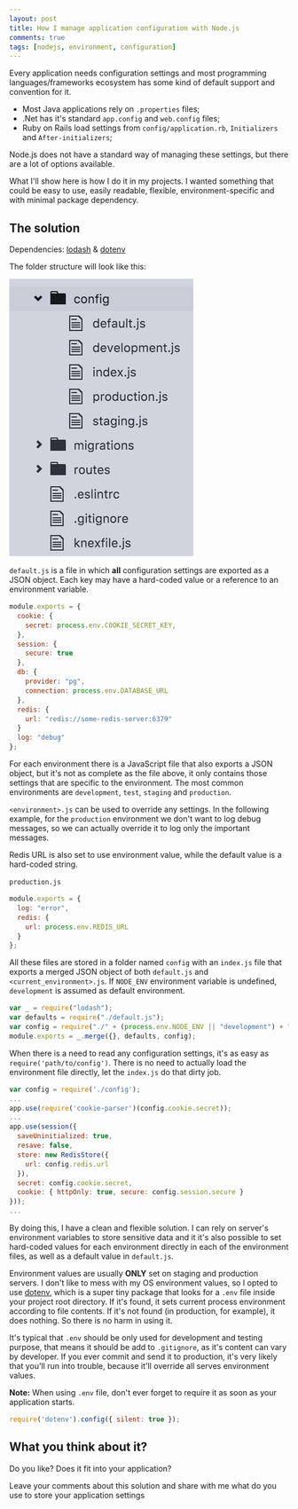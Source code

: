 ```yaml
---
layout: post
title: How I manage application configuration with Node.js
comments: true
tags: [nodejs, environment, configuration]
---
```


Every application needs configuration settings and most programming languages/frameworks ecosystem has some kind of default support and convention for it.

- Most Java applications rely on `.properties` files;
- .Net has it's standard `app.config` and `web.config` files;
- Ruby on Rails load settings from `config/application.rb`, `Initializers` and `After-initializers`;

Node.js does not have a standard way of managing these settings, but there are a lot of options available.

What I'll show here is how I do it in my projects. I wanted something that could be easy to use, easily readable, flexible, environment-specific and with minimal package dependency.

## The solution

Dependencies: [lodash](https://www.npmjs.com/package/lodash) & [dotenv](https://www.npmjs.com/package/dotenv)

The folder structure will look like this:

![](/public/images/config-folder-nodejs.png)

`default.js` is a file in which **all** configuration settings are exported as a JSON object. Each key may have a hard-coded value or a reference to an environment variable.

~~~javascript
module.exports = {
  cookie: {
    secret: process.env.COOKIE_SECRET_KEY,
  },
  session: {
    secure: true
  },
  db: {
    provider: "pg",
    connection: process.env.DATABASE_URL
  },
  redis: {
    url: "redis://some-redis-server:6379"
  }
  log: "debug"
};
~~~

For each environment there is a JavaScript file that also exports a JSON object, but it's not as complete as the file above, it only contains those settings that are specific to the environment. The most common environments are `development`, `test`, `staging` and `production`.

`<environment>.js` can be used to override any settings. In the following example, for the `production` environment we don't want to log debug messages, so we can actually override it to log only the important messages.

Redis URL is also set to use environment value, while the default value is a hard-coded string.

`production.js`

~~~javascript
module.exports = {
  log: "error",
  redis: {
    url: process.env.REDIS_URL
  }
};
~~~

All these files are stored in a folder named `config` with an `index.js` file that exports a merged JSON object of both `default.js` and `<current_environment>.js`. If `NODE_ENV` environment variable is undefined, `development` is assumed as default environment.

~~~javascript
var _ = require("lodash");
var defaults = require("./default.js");
var config = require("./" + (process.env.NODE_ENV || "development") + ".js");
module.exports = _.merge({}, defaults, config);
~~~

When there is a need to read any configuration settings, it's as easy as `require('path/to/config')`. There is no need to actually load the environment file directly, let the `index.js` do that dirty job.

~~~javascript
var config = require('./config');
...
app.use(require('cookie-parser')(config.cookie.secret));
...
app.use(session({
  saveUninitialized: true,
  resave: false,
  store: new RedisStore({
    url: config.redis.url
  }),
  secret: config.cookie.secret,
  cookie: { httpOnly: true, secure: config.session.secure }
}));
...
~~~

By doing this, I have a clean and flexible solution. I can rely on server's environment variables to store sensitive data and it it's also possible to set hard-coded values for each environment directly in each of the environment files, as well as a default value in `default.js`.

Environment values are usually **ONLY** set on staging and production servers. I don't like to mess with my OS environment values, so I opted to use [dotenv](https://www.npmjs.com/package/dotenv), which is a super tiny package that looks for a `.env` file inside your project root directory. If it's found, it sets current process environment according to file contents. If it's not found (in production, for example), it does nothing. So there is no harm in using it.

It's typical that `.env` should be only used for development and testing purpose, that means it should be add to `.gitignore`, as it's content can vary by developer. If you ever commit and send it to production, it's very likely that you'll run into trouble, because it'll override all serves environment values.

**Note:** When using `.env` file, don't ever forget to require it as soon as your application starts.

~~~javascript
require('dotenv').config({ silent: true });
~~~

## What you think about it?

Do you like? Does it fit into your application?

Leave your comments about this solution and share with me what do you use to store your application settings
